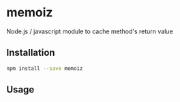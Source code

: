 # memoiz
Node.js / javascript module to cache method's return value

## Installation

```bash
npm install --save memoiz
```

## Usage
